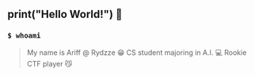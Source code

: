 ## print("Hello World!") 👋

### `$ whoami`

> My name is Ariff @ Rydzze 😁 CS student majoring in A.I. 💻 Rookie CTF player 😼
